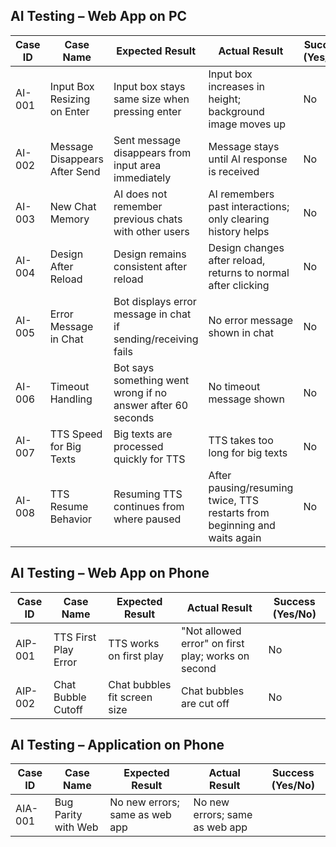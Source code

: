 ## AI Testing – Web App on PC

| Case ID | Case Name                              | Expected Result                                                      | Actual Result                                  | Success (Yes/No) |
|---------|----------------------------------------|--------------------------------------------------------------------- |------------------------------------------------|------------------|
| AI-001  | Input Box Resizing on Enter            | Input box stays same size when pressing enter                        | Input box increases in height; background image moves up | No               |
| AI-002  | Message Disappears After Send          | Sent message disappears from input area immediately                  | Message stays until AI response is received     | No               |
| AI-003  | New Chat Memory                        | AI does not remember previous chats with other users                 | AI remembers past interactions; only clearing history helps | No               |
| AI-004  | Design After Reload                    | Design remains consistent after reload                               | Design changes after reload, returns to normal after clicking | No               |
| AI-005  | Error Message in Chat                  | Bot displays error message in chat if sending/receiving fails        | No error message shown in chat                  | No               |
| AI-006  | Timeout Handling                       | Bot says something went wrong if no answer after 60 seconds          | No timeout message shown                        | No               |
| AI-007  | TTS Speed for Big Texts                | Big texts are processed quickly for TTS                              | TTS takes too long for big texts                | No               |
| AI-008  | TTS Resume Behavior                    | Resuming TTS continues from where paused                             | After pausing/resuming twice, TTS restarts from beginning and waits again | No               |

## AI Testing – Web App on Phone

| Case ID | Case Name                              | Expected Result                                                      | Actual Result                                  | Success (Yes/No) |
|---------|----------------------------------------|--------------------------------------------------------------------- |------------------------------------------------|------------------|
| AIP-001 | TTS First Play Error                   | TTS works on first play                                              | "Not allowed error" on first play; works on second | No               |
| AIP-002 | Chat Bubble Cutoff                     | Chat bubbles fit screen size                                         | Chat bubbles are cut off                        | No               |

## AI Testing – Application on Phone

| Case ID | Case Name                              | Expected Result                                                      | Actual Result                                  | Success (Yes/No) |
|---------|----------------------------------------|--------------------------------------------------------------------- |------------------------------------------------|------------------|
| AIA-001 | Bug Parity with Web                    | No new errors; same as web app                                       | No new errors; same as web app                  |